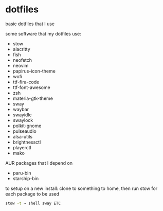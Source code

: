 # dotfiles

basic dotfiles that I use

some software that my dotfiles use:
* stow
* alacritty
* fish
* neofetch
* neovim
* papirus-icon-theme
* wofi
* ttf-fira-code
* ttf-font-awesome
* zsh
* materia-gtk-theme
* sway
* waybar
* swayidle
* swaylock
* polkit-gnome
* pulseaudio
* alsa-utils
* brightnessctl
* playerctl
* mako

AUR packages that I depend on
* paru-bin
* starship-bin

to setup on a new install: clone to something to home, then run stow for each package to be used
```sh
stow -t ~ shell sway ETC
```
